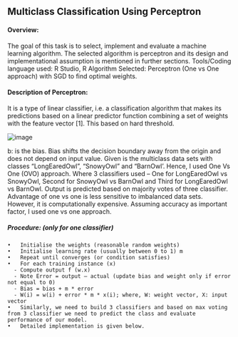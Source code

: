 ## Multiclass Classification Using Perceptron

#### Overview:

The goal of this task is to select, implement and evaluate a machine learning algorithm. The selected algorithm is perceptron and its design and implementational assumption is mentioned in further sections.
Tools/Coding language used: R Studio, R
Algorithm Selected: Perceptron (One vs One approach) with SGD to find optimal weights.

#### Description of Perceptron:

It is a type of linear classifier, i.e. a classification algorithm that makes its predictions based on a linear predictor function combining a set of weights with the feature vector [1]. This based on hard threshold.

![image](https://user-images.githubusercontent.com/32418025/41793897-7a60df1c-7655-11e8-81d0-9d9bd072b555.png)

b: is the bias. Bias shifts the decision boundary away from the origin and does not depend on input value.
Given is the multiclass data sets with classes “LongEaredOwl”, “SnowyOwl” and “BarnOwl’. Hence, I used One Vs One (OVO) approach. Where 3 classifiers used – One for LongEaredOwl vs SnowyOwl, Second for SnowyOwl vs BarnOwl and Third for LongEaredOwl vs BarnOwl. Output is predicted based on majority votes of three classifier. Advantage of one vs one is less sensitive to imbalanced data sets. However, it is computationally expensive. Assuming accuracy as important factor, I used one vs one approach.

##### Procedure: (only for one classifier)
    •	Initialise the weights (reasonable random weights)
    •	Initialise learning rate (usually between 0 to 1) m
    •	Repeat until converges (or condition satisfies)
    •	For each training instance (x)
      -	Compute output f (w.x)
      -	Note Error = output – actual (update bias and weight only if error not equal to 0)
      -	Bias = bias + m * error
      -	W(i) = w(i) + error * m * x(i); where, W: weight vector, X: input vector
    •	Similarly, we need to build 3 classifiers and based on max voting from 3 classifier we need to predict the class and evaluate performance of our model.
    •	Detailed implementation is given below.


